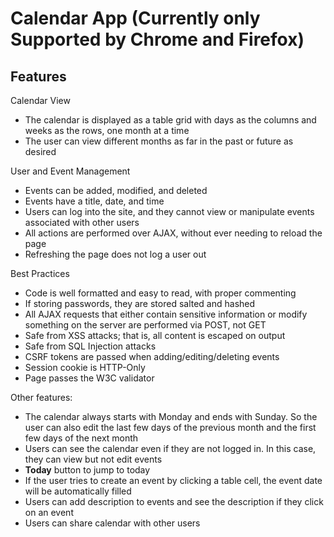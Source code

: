 # Calendar App (Currently only Supported by Chrome and Firefox)

## Features

Calendar View
* The calendar is displayed as a table grid with days as the columns and weeks as the rows, one month at a time 
* The user can view different months as far in the past or future as desired 

User and Event Management
* Events can be added, modified, and deleted 
* Events have a title, date, and time 
* Users can log into the site, and they cannot view or manipulate events associated with other users 
* All actions are performed over AJAX, without ever needing to reload the page 
* Refreshing the page does not log a user out 

Best Practices 
* Code is well formatted and easy to read, with proper commenting 
* If storing passwords, they are stored salted and hashed 
* All AJAX requests that either contain sensitive information or modify something on the server are performed via POST, not GET 
* Safe from XSS attacks; that is, all content is escaped on output 
* Safe from SQL Injection attacks 
* CSRF tokens are passed when adding/editing/deleting events 
* Session cookie is HTTP-Only 
* Page passes the W3C validator 

Other features:
* The calendar always starts with Monday and ends with Sunday.
So the user can also edit the last few days of the previous month and the first few days of the next month
* Users can see the calendar even if they are not logged in. In this case, they can view but not edit events
* **Today** button to jump to today
* If the user tries to create an event by clicking a table cell, the event date will be automatically filled
* Users can add description to events and see the description if they click on an event
* Users can share calendar with other users

